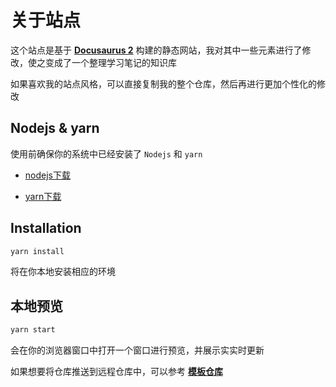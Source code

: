 # 关于站点

这个站点是基于 **[Docusaurus 2](https://v2.docusaurus.io/)** 构建的静态网站，我对其中一些元素进行了修改，使之变成了一个整理学习笔记的知识库

如果喜欢我的站点风格，可以直接复制我的整个仓库，然后再进行更加个性化的修改

## Nodejs & yarn
使用前确保你的系统中已经安装了 `Nodejs` 和 `yarn`

- [nodejs下载](https://nodejs.org/en/download/)

- [yarn下载](https://classic.yarnpkg.com/en/)

## Installation

``` bash
yarn install
```

将在你本地安装相应的环境

## 本地预览

``` bash
yarn start
```

会在你的浏览器窗口中打开一个窗口进行预览，并展示实实时更新


如果想要将仓库推送到远程仓库中，可以参考 **[模板仓库](https://github.com/rcxxx/docusaurus-template)**




